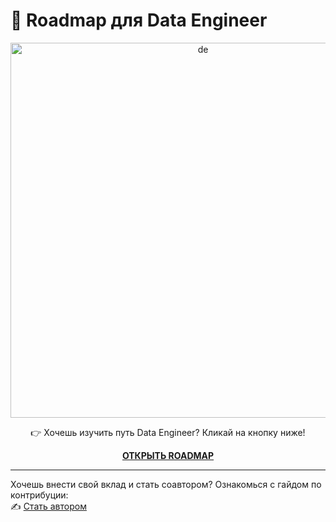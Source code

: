 # 🚀 Roadmap для Data Engineer

<p align="center">
  <a href="https://halltape.github.io/RoadmapPage/" target="_blank">
    <img src="main.png" alt="de" width="600"/>
  </a>
</p>

<p align="center">
  👉 Хочешь изучить путь Data Engineer? Кликай на кнопку ниже!
</p>

<p align="center">
  <a href="https://halltape.github.io/RoadmapPage/" target="_blank">
    <strong> ОТКРЫТЬ ROADMAP</strong>
  </a>
</p>

---

Хочешь внести свой вклад и стать соавтором? Ознакомься с гайдом по контрибуции:  
✍️ [Стать автором](https://github.com/halltape/HalltapeRoadmapDE/blob/main/CONTRIBUTING.md)